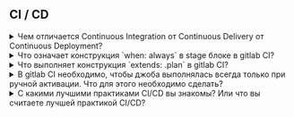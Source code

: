 ## CI / CD


<details>
  <summary>Чем отличается Continuous Integration от Continuous Delivery от Continuous Deployment?</summary>

Continuous Integration (непрерывная интеграция) - практика интеграции изменений кода из ветки разработки в основную ветку путём инструментов для интеграции.

Continuous Delivery (непрерывная доставка) - практика содержания кода в репозитории в состоянии пригодным для разворачивания на рабочее окружение.

Continuous Deployment (непрерывное разворачивание) - практика доставки каждого изменения в коде продукта на рабочее окружение.

![](imgs/cicdcd.jpg)

Разница между Continuous Delivery и Continuous Deployment очень маленькая. Представим два пайплайна для одного и того же приложения. В каждом есть шаги:

1. Source Control - внесение изменений в систему контроля версий ПО.
2. Build - сборка приложения и прогон unit тестов
3. Staging - деплой на тестовое окружение, прогон интеграционных, нагрузочных и других тестов
4. Production - деплой на окружение с пользователями

Каждый пайплайн запускается автоматически по триггеру из системы контроля версий. В случае Continuous Deployment каждый следующий шаг, будет выполнен автоматически если предыдущий был успешный, включая деплой на Production.

Если же у вас Continuous Delivery, то шаги будут выполняться автоматически только в безопасной среде, а перед деплоем на Production пайплайн остановится и будет ждать ручного подтверждения. Механизм, как это будет реализовано может быть разным. От самого простого, когда ответственный человек должен зайти в пайплайн и нажать кнопку Next, до интерактивного бота с кнопками в корпоративном мессенджере.

</details>


<details>
  <summary>Что означает конструкция `when: always` в stage блоке в gitlab CI?</summary>

Данная конструкция означает, что stage будет запущен вне зависимости от успешности предыдущего шага.

</details>



<details>
  <summary>Что выполняет конструкция `extends: .plan` в gitlab CI?</summary>

`extends` используется для повторного использования секции пайплайна (аналог фунции). `.plan` указывает на имя повторяемой секции в пайплайне. Первым в шаге выполняется скрипт из `extends`.

</details>


<details>
  <summary>В gitlab CI необходимо, чтобы джоба выполнялась всегда только при ручной активации. Что для этого необходимо сделать?</summary>

Необходимо добавить `when: manual` в описание заданной джобы. По-умолчанию при использовании `when: manual` параметр `allow_failure` установлен в `true`, поэтому данная джоба будет запускаться автоматически. Чтобы такого не было необходимо также установить параметр `allow_failure: false`.

</details>

<details>
<summary>С какими лучшими практиками CI/CD вы знакомы? Или что вы считаете лучшей практикой CI/CD?</summary><br><b>

* Часто коммиттить и тестируйте.
* Среда тестирования/промежуточной обработки должна быть клоном рабочей среды.
* Очистите свои среды (например, ваши конвейеры CI/CD могут создавать много ресурсов. Они также должны позаботиться об очистке всего, что они создают)
* Конвейеры CI/CD должны обеспечивать одинаковые результаты при локальном или удаленном выполнении
* Относитесь к CI/CD как к другому приложению в вашей организации. Не как к связующему коду.
* Среды по требованию вместо предварительно выделенных ресурсов для целей CI/CD
* Этапы/шажки/задачи конвейеров должны быть разделены между приложениями или микросервисами (не изобретайте заново общие задачи, такие как "клонирование проекта").
</b></details>


